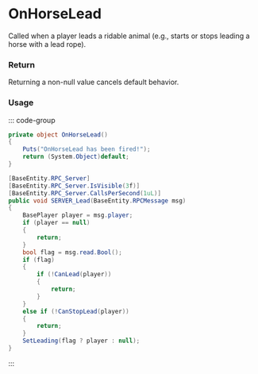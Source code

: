 <Badge type="danger" text="Carbon Compatible"/><Badge type="warning" text="Oxide Compatible"/>
# OnHorseLead
Called when a player leads a ridable animal (e.g., starts or stops leading a horse with a lead rope).
### Return
Returning a non-null value cancels default behavior.

### Usage
::: code-group
```csharp [Example]
private object OnHorseLead()
{
	Puts("OnHorseLead has been fired!");
	return (System.Object)default;
}
```
```csharp [Source — Assembly-CSharp @ RidableHorse2]
[BaseEntity.RPC_Server]
[BaseEntity.RPC_Server.IsVisible(3f)]
[BaseEntity.RPC_Server.CallsPerSecond(1uL)]
public void SERVER_Lead(BaseEntity.RPCMessage msg)
{
	BasePlayer player = msg.player;
	if (player == null)
	{
		return;
	}
	bool flag = msg.read.Bool();
	if (flag)
	{
		if (!CanLead(player))
		{
			return;
		}
	}
	else if (!CanStopLead(player))
	{
		return;
	}
	SetLeading(flag ? player : null);
}

```
:::
